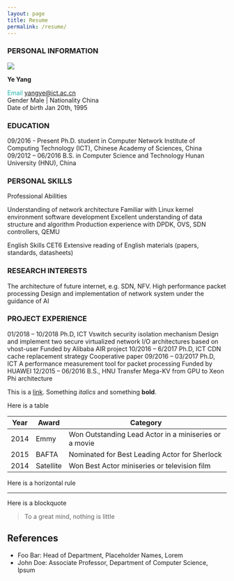 ```yaml
---
layout: page
title: Resume
permalink: /resume/
---
```


### **PERSONAL INFORMATION**

<img class="profile-picture" src="sherlock.jpg">

**Ye Yang**

<font color="#20B2AA">Email</font> yangye@ict.ac.cn  
Gender Male | Nationality China  
Date of birth Jan 20th, 1995  


### **EDUCATION**

09/2016 - Present Ph.D. student in Computer Network Institute of Computing Technology (ICT), Chinese Academy of Sciences, China  
09/2012 – 06/2016 B.S. in Computer Science and Technology Hunan University (HNU), China


### **PERSONAL SKILLS**

Professional Abilities

Understanding of network architecture
Familiar with Linux kernel environment software development
Excellent understanding of data structure and algorithm
Production experience with DPDK, OVS, SDN controllers, QEMU

English Skills
CET6
Extensive reading of English materials (papers, standards, datasheets)

### **RESEARCH INTERESTS**

The architecture of future internet, e.g. SDN, NFV.
High performance packet processing
Design and implementation of network system under the guidance of AI

### **PROJECT EXPERIENCE**

01/2018 – 10/2018 Ph.D, ICT Vswitch security isolation mechanism
	Design and implement two secure virtualized network I/O architectures based on vhost-user
	Funded by Alibaba AIR project
10/2016 – 6/2017 Ph.D, ICT CDN cache replacement strategy
	Cooperative paper
09/2016 – 03/2017 Ph.D, ICT A performance measurement tool for packet processing
	Funded by HUAWEI
12/2015 – 06/2016 B.S., HNU Transfer Mega-KV from GPU to Xeon Phi architecture



This is a [link](http://google.com). Something *italics* and something **bold**.

Here is a table


Year | Award | Category
-----|-------|--------
2014 | Emmy  | Won Outstanding Lead Actor in a miniseries or a movie
2015 | BAFTA | Nominated for Best Leading Actor for Sherlock
2014 | Satellite | Won Best Actor miniseries or television film


Here is a horizontal rule

---

Here is a blockquote

> To a great mind, nothing is little

## References

* Foo Bar: Head of Department, Placeholder Names, Lorem
* John Doe: Associate Professor, Department of Computer Science, Ipsum
